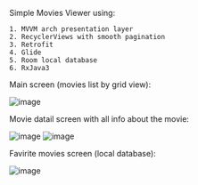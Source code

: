 Simple Movies Viewer using:

    1. MVVM arch presentation layer
    2. RecyclerViews with smooth pagination
    3. Retrofit
    4. Glide
    5. Room local database
    6. RxJava3

Main screen (movies list by grid view):



![image](https://github.com/user-attachments/assets/daf35ab1-f417-4d7e-b48b-0eccefa7a568)


Movie datail screen with all info about the movie:



![image](https://github.com/user-attachments/assets/697ba23a-3568-4742-b576-8fd7182ea4fb)
![image](https://github.com/user-attachments/assets/56fb4c56-c017-41df-8325-100c01275943)



Favirite movies screen (local database):



![image](https://github.com/user-attachments/assets/b6fadd76-b494-4351-91e2-ce26e4815ae6)
